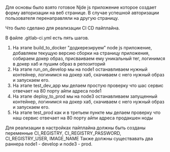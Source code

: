 Для основы было взято готовое Njde js приложение которое создает форму авторизации на веб странице. В случае успешной авторизации пользователя перенаправляли на другую страницу. 

Что было сделано для реализации  CI CD пайплайна. 

В файле .gitlab-ci.yml есть пять шагов. 
1. На этапе build_to_docker "додкерезируем" node js приложение, добавляем текущую версию сборки на страницу приложения, собираем докер образ, присваиваем ему уникальный тег, логинимся в докер хаб и пушим образ в репозиторий 
2. На этапе run_on_develop мы на node1 останавливаем нужный контейнер, логинимся на докер хаб, скачиваем с него нужный образ и запускаем его. 
3. На этапе test_dev_app мы делаем простую проверку что шас сервис отвечает на 80 порту айпи адреса node1
4. На этапе deploy_to_prod мы на node3 останавливаем запущенный контейнер, логинимся на докер хаб, скачиваем с него нужный образ и запускаем его.
5. На этапе test_prod как и в третьем пункте мы делаем проверку что наш сервис отвечает на 80 порту айпи адреса продакшен ноды

Для реализации в настройках пайплайна должны быть созданы переменные CI_REGISTRY, CI_REGISTRY_PASSWORD, CI_REGISTRY_USER, IMAGE_NAME Также должны существавать два раннера node1 - develop и node3 - prod. 


